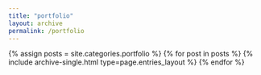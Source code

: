 ```yaml
---
title: "portfolio"
layout: archive
permalink: /portfolio
---
```



{% assign posts = site.categories.portfolio %}
{% for post in posts %} {% include archive-single.html type=page.entries_layout %} {% endfor %}